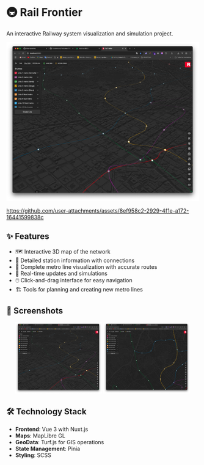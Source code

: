 # 🚇 Rail Frontier

An interactive Railway system visualization and simulation project.

![Metro Map Preview](public/Captura1.png)



https://github.com/user-attachments/assets/8ef958c2-2929-4f1e-a172-16441599838c



## ✨ Features

- 🗺️ Interactive 3D map of the network
- 🚉 Detailed station information with connections
- 🚂 Complete metro line visualization with accurate routes
- 🔄 Real-time updates and simulations
- 🖱️ Click-and-drag interface for easy navigation
- 🏗️ Tools for planning and creating new metro lines

## 📸 Screenshots

<div align="center">
  <img src="public/Captura1.png" alt="Map View" width="45%">
  <img src="public/Captura2.png" alt="Station Detail" width="45%">
</div>

## 🛠️ Technology Stack

- **Frontend**: Vue 3 with Nuxt.js
- **Maps**: MapLibre GL
- **GeoData**: Turf.js for GIS operations
- **State Management**: Pinia
- **Styling**: SCSS
